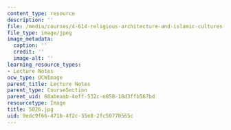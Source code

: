 ```yaml
---
content_type: resource
description: ''
file: /media/courses/4-614-religious-architecture-and-islamic-cultures-fall-2002/9edc9f66471b4f2c35e82fc50770565c_5026.jpg
file_type: image/jpeg
image_metadata:
  caption: ''
  credit: ''
  image-alt: ''
learning_resource_types:
- Lecture Notes
ocw_type: OCWImage
parent_title: Lecture Notes
parent_type: CourseSection
parent_uid: 68abeaab-4eff-532c-e858-18d3ffb567bd
resourcetype: Image
title: 5026.jpg
uid: 9edc9f66-471b-4f2c-35e8-2fc50770565c
---
```

